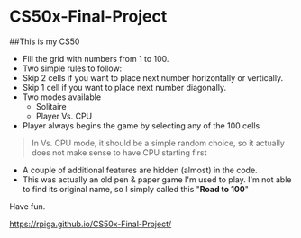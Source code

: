 # CS50x-Final-Project
##This is my CS50

* Fill the grid with numbers from 1 to 100.
* Two simple rules to follow:
 * Skip 2 cells if you want to place next number horizontally or vertically.
 * Skip 1 cell if you want to place next number diagonally.
* Two modes available
  * Solitaire
  * Player Vs. CPU
* Player always begins the game by selecting any of the 100 cells

> In Vs. CPU mode, it should be a simple random choice, so it actually does not make sense to have CPU starting first

* A couple of additional features are hidden (almost) in the code.
* This was actually an old pen & paper game I'm used to play. I'm not able to find its original name, so I simply called this "**Road to 100**"

Have fun.

https://rpiga.github.io/CS50x-Final-Project/

